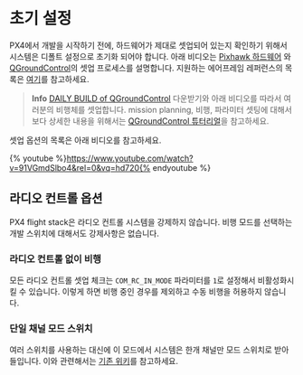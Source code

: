 # 초기 설정

PX4에서 개발을 시작하기 전에, 하드웨어가 제대로 셋업되어 있는지 확인하기 위해서 시스템은 디폴트 설정으로 초기화 되어야 합니다. 아래 비디오는 [Pixhawk 하드웨어](https://docs.px4.io/en/flight_controller/pixhawk_series.html) 와 [QGroundControl](../qgc/README.md)의 셋업 프로세스를 설명합니다. 지원하는 에어프레임 레퍼런스의 목록은 [여기](../airframes/architecture.md)를 참고하세요.

> **Info** [DAILY BUILD of QGroundControl](https://docs.qgroundcontrol.com/en/releases/daily_builds.html) 다운받기와 아래 비디오를 따라서 여러분의 비행체를 셋업합니다. mission planning, 비행, 파라미터 셋팅에 대해서 보다 상세한 내용을 위해서는 [QGroundControl 튜터리얼](../qgc/README.md)을 참고하세요.

셋업 옵션의 목록은 아래 비디오를 참고하세요.

{% youtube %}https://www.youtube.com/watch?v=91VGmdSlbo4&rel=0&vq=hd720{% endyoutube %}

## 라디오 컨트롤 옵션

PX4 flight stack은 라디오 컨트롤 시스템을 강제하지 않습니다. 비행 모드를 선택하는 개발 스위치에 대해서도 강제사항은 없습니다.

### 라디오 컨트롤 없이 비행

모든 라디오 컨트롤 셋업 체크는 `COM_RC_IN_MODE` 파라미터를 `1`로 설정해서 비활성화시킬 수 있습니다. 이렇게 하면 비행 중인 경우를 제외하고 수동 비행을 허용하지 않습니다.

### 단일 채널 모드 스위치

여러 스위치를 사용하는 대신에 이 모드에서 시스템은 한개 채널만 모드 스위치로 받아들입니다. 이와 관련해서는 [기존 위키](https://pixhawk.org/peripherals/radio-control/opentx/single_channel_mode_switch)를 참고하세요.
